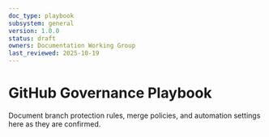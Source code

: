 ```yaml
---
doc_type: playbook
subsystem: general
version: 1.0.0
status: draft
owners: Documentation Working Group
last_reviewed: 2025-10-19
---
```


# GitHub Governance Playbook

Document branch protection rules, merge policies, and automation settings here as they are confirmed.
